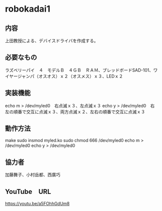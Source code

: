 # robokadai1
## 内容
上田教授による、デバイスドライバを作成する。
## 必要なもの
ラズベリーパイ　４　モデルＢ　４ＧＢ　ＲＡＭ、ブレッドボードSAD-101、ワイヤージャンパ（オスオス）ｘ２（オスメス）ｘ３、LEDｘ２
## 実装機能 
echo m > /dev/myled0　右点滅ｘ３、左点滅ｘ３
echo y > /dev/myled0　右左の順番で交互に点滅ｘ３、両方点滅ｘ２、左右の順番で交互に点滅ｘ３
## 動作方法
make
sudo insmod myled.ko
sudo chmod 666 /dev/myled0
echo m > /dev/myled0
echo y > /dev/myled0
## 協力者
加藤舞子、小村岳都、西廣巧
## YouTube　URL
https://youtu.be/a5FOhhGdUm8

